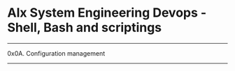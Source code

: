 # Alx System Engineering Devops - Shell, Bash and scriptings

****

0x0A. Configuration management

****
